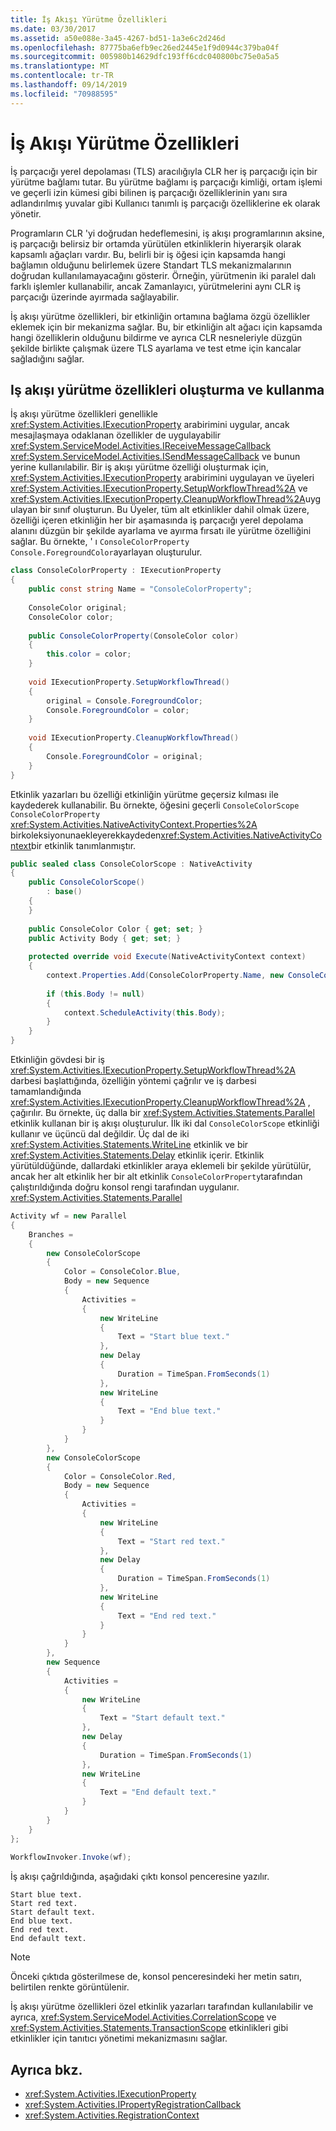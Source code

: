 ```yaml
---
title: İş Akışı Yürütme Özellikleri
ms.date: 03/30/2017
ms.assetid: a50e088e-3a45-4267-bd51-1a3e6c2d246d
ms.openlocfilehash: 87775ba6efb9ec26ed2445e1f9d0944c379ba04f
ms.sourcegitcommit: 005980b14629dfc193ff6cdc040800bc75e0a5a5
ms.translationtype: MT
ms.contentlocale: tr-TR
ms.lasthandoff: 09/14/2019
ms.locfileid: "70988595"
---
```

# <a name="workflow-execution-properties"></a>İş Akışı Yürütme Özellikleri
İş parçacığı yerel depolaması (TLS) aracılığıyla CLR her iş parçacığı için bir yürütme bağlamı tutar. Bu yürütme bağlamı iş parçacığı kimliği, ortam işlemi ve geçerli izin kümesi gibi bilinen iş parçacığı özelliklerinin yanı sıra adlandırılmış yuvalar gibi Kullanıcı tanımlı iş parçacığı özelliklerine ek olarak yönetir.  
  
 Programların CLR 'yi doğrudan hedeflemesini, iş akışı programlarının aksine, iş parçacığı belirsiz bir ortamda yürütülen etkinliklerin hiyerarşik olarak kapsamlı ağaçları vardır. Bu, belirli bir iş öğesi için kapsamda hangi bağlamın olduğunu belirlemek üzere Standart TLS mekanizmalarının doğrudan kullanılamayacağını gösterir. Örneğin, yürütmenin iki paralel dalı farklı işlemler kullanabilir, ancak Zamanlayıcı, yürütmelerini aynı CLR iş parçacığı üzerinde ayırmada sağlayabilir.  
  
 İş akışı yürütme özellikleri, bir etkinliğin ortamına bağlama özgü özellikler eklemek için bir mekanizma sağlar. Bu, bir etkinliğin alt ağacı için kapsamda hangi özelliklerin olduğunu bildirme ve ayrıca CLR nesneleriyle düzgün şekilde birlikte çalışmak üzere TLS ayarlama ve test etme için kancalar sağladığını sağlar.  
  
## <a name="creating-and-using-workflow-execution-properties"></a>Iş akışı yürütme özellikleri oluşturma ve kullanma  
 İş akışı yürütme özellikleri genellikle <xref:System.Activities.IExecutionProperty> arabirimini uygular, ancak mesajlaşmaya odaklanan özellikler de uygulayabilir <xref:System.ServiceModel.Activities.IReceiveMessageCallback> <xref:System.ServiceModel.Activities.ISendMessageCallback> ve bunun yerine kullanılabilir. Bir iş akışı yürütme özelliği oluşturmak için, <xref:System.Activities.IExecutionProperty> arabirimini uygulayan ve üyeleri <xref:System.Activities.IExecutionProperty.SetupWorkflowThread%2A> ve <xref:System.Activities.IExecutionProperty.CleanupWorkflowThread%2A>uygulayan bir sınıf oluşturun. Bu Üyeler, tüm alt etkinlikler dahil olmak üzere, özelliği içeren etkinliğin her bir aşamasında iş parçacığı yerel depolama alanını düzgün bir şekilde ayarlama ve ayırma fırsatı ile yürütme özelliğini sağlar. Bu örnekte, ' ı `ConsoleColorProperty` `Console.ForegroundColor`ayarlayan oluşturulur.  
  
```csharp  
class ConsoleColorProperty : IExecutionProperty  
{  
    public const string Name = "ConsoleColorProperty";  
  
    ConsoleColor original;  
    ConsoleColor color;  
  
    public ConsoleColorProperty(ConsoleColor color)  
    {  
        this.color = color;  
    }  
  
    void IExecutionProperty.SetupWorkflowThread()  
    {  
        original = Console.ForegroundColor;  
        Console.ForegroundColor = color;  
    }  
  
    void IExecutionProperty.CleanupWorkflowThread()  
    {  
        Console.ForegroundColor = original;  
    }  
}  
```  
  
 Etkinlik yazarları bu özelliği etkinliğin yürütme geçersiz kılması ile kaydederek kullanabilir. Bu örnekte, öğesini geçerli `ConsoleColorScope` `ConsoleColorProperty` <xref:System.Activities.NativeActivityContext.Properties%2A> birkoleksiyonunaekleyerekkaydeden<xref:System.Activities.NativeActivityContext>bir etkinlik tanımlanmıştır.  
  
```csharp  
public sealed class ConsoleColorScope : NativeActivity  
{  
    public ConsoleColorScope()  
        : base()  
    {  
    }  
  
    public ConsoleColor Color { get; set; }  
    public Activity Body { get; set; }  
  
    protected override void Execute(NativeActivityContext context)  
    {  
        context.Properties.Add(ConsoleColorProperty.Name, new ConsoleColorProperty(this.Color));  
  
        if (this.Body != null)  
        {  
            context.ScheduleActivity(this.Body);  
        }  
    }  
}  
```  
  
 Etkinliğin gövdesi bir iş <xref:System.Activities.IExecutionProperty.SetupWorkflowThread%2A> darbesi başlattığında, özelliğin yöntemi çağrılır ve iş darbesi tamamlandığında <xref:System.Activities.IExecutionProperty.CleanupWorkflowThread%2A> , çağırılır. Bu örnekte, üç dalla bir <xref:System.Activities.Statements.Parallel> etkinlik kullanan bir iş akışı oluşturulur. İlk iki dal `ConsoleColorScope` etkinliği kullanır ve üçüncü dal değildir. Üç dal de iki <xref:System.Activities.Statements.WriteLine> etkinlik ve bir <xref:System.Activities.Statements.Delay> etkinlik içerir. Etkinlik yürütüldüğünde, dallardaki etkinlikler araya eklemeli bir şekilde yürütülür, ancak her alt etkinlik her bir alt etkinlik `ConsoleColorProperty`tarafından çalıştırıldığında doğru konsol rengi tarafından uygulanır. <xref:System.Activities.Statements.Parallel>  
  
```csharp  
Activity wf = new Parallel  
{  
    Branches =   
    {  
        new ConsoleColorScope  
        {  
            Color = ConsoleColor.Blue,  
            Body = new Sequence  
            {  
                Activities =   
                {  
                    new WriteLine  
                    {  
                        Text = "Start blue text."  
                    },  
                    new Delay  
                    {  
                        Duration = TimeSpan.FromSeconds(1)  
                    },  
                    new WriteLine  
                    {  
                        Text = "End blue text."  
                    }  
                }  
            }  
        },  
        new ConsoleColorScope  
        {  
            Color = ConsoleColor.Red,  
            Body = new Sequence  
            {  
                Activities =   
                {  
                    new WriteLine  
                    {  
                        Text = "Start red text."  
                    },  
                    new Delay  
                    {  
                        Duration = TimeSpan.FromSeconds(1)  
                    },  
                    new WriteLine  
                    {  
                        Text = "End red text."  
                    }  
                }  
            }  
        },  
        new Sequence  
        {  
            Activities =   
            {  
                new WriteLine  
                {  
                    Text = "Start default text."  
                },  
                new Delay  
                {  
                    Duration = TimeSpan.FromSeconds(1)  
                },  
                new WriteLine  
                {  
                    Text = "End default text."  
                }  
            }  
        }  
    }  
};  
  
WorkflowInvoker.Invoke(wf);  
```  
  
 İş akışı çağrıldığında, aşağıdaki çıktı konsol penceresine yazılır.  
  
```console  
Start blue text.  
Start red text.  
Start default text.  
End blue text.  
End red text.  
End default text.  
```  
  
> [!NOTE]
> Önceki çıktıda gösterilmese de, konsol penceresindeki her metin satırı, belirtilen renkte görüntülenir.  
  
 İş akışı yürütme özellikleri özel etkinlik yazarları tarafından kullanılabilir ve ayrıca, <xref:System.ServiceModel.Activities.CorrelationScope> ve <xref:System.Activities.Statements.TransactionScope> etkinlikleri gibi etkinlikler için tanıtıcı yönetimi mekanizmasını sağlar.  
  
## <a name="see-also"></a>Ayrıca bkz.

- <xref:System.Activities.IExecutionProperty>
- <xref:System.Activities.IPropertyRegistrationCallback>
- <xref:System.Activities.RegistrationContext>
